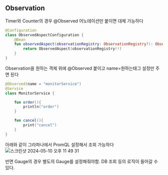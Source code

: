 ## Observation

Timer와 Counter의 경우 @Observed 어노테이션만 붙이면 대체 가능하다

```kotlin
@Configuration
class ObservedAspectConfiguration {
    @Bean
    fun observedAspect(observationRegistry: ObservationRegistry?): ObservedAspect {
        return ObservedAspect(observationRegistry!!)
    }
}
```
Observation을 원하는 객체 위에 @Observed 붙이고 name=원하는태그 설정만 주면 된다
```kotlin
@Observed(name = "monitorService")
@Service
class MonitorService {

    fun order(){
        println("order")
    }

    fun cancel(){
        print("cancel")
    }
}
```
아래와 같이 그라파나에서 PromQL 설정해서 조회 가능하다
![스크린샷 2024-05-10 오후 11 49 31](https://github.com/jemlog/tech-study/assets/82302520/81f8b058-9e88-4cb2-9b2f-32a22f7b4076)

반면 Gauge의 경우 별도의 Gauge를 설정해줘야함. DB 조회 등의 로직이 들어갈 수 있다.